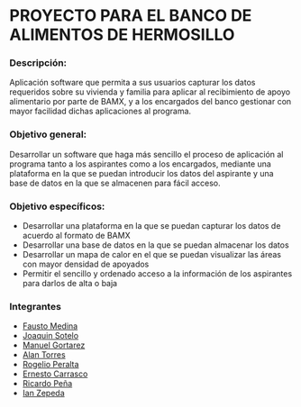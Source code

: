 # PROYECTO PARA EL BANCO DE ALIMENTOS DE HERMOSILLO
 
###  Descripción:
Aplicación software que permita a sus usuarios capturar los datos requeridos sobre su vivienda y familia para aplicar al recibimiento de apoyo alimentario por parte de BAMX, y a los encargados del banco gestionar con mayor facilidad dichas aplicaciones al programa.
 
### Objetivo general:
Desarrollar un software que haga más sencillo el proceso de aplicación al programa tanto a los aspirantes como a los encargados, mediante una plataforma en la que se puedan introducir los datos del aspirante y una base de datos en la que se almacenen para fácil acceso.
 
###  Objetivo específicos:
- Desarrollar una plataforma en la que se puedan capturar los datos de acuerdo al formato de BAMX
- Desarrollar una base de datos en la que se puedan almacenar los datos
- Desarrollar un mapa de calor en el que se puedan visualizar las áreas con mayor densidad de apoyados
- Permitir el sencillo y ordenado acceso a la información de los aspirantes para darlos de alta o baja

###  Integrantes

 - [Fausto Medina](https://github.com/Harico04)
 - [Joaquin Sotelo](https://github.com/JoaquinSotel0) 
 - [Manuel Gortarez](https://github.com/Mgb64) 
 - [Alan Torres](https://github.com/TumbadoBoy0604) 
 - [Rogelio Peralta](https://github.com/rgperalta04) 
 - [Ernesto Carrasco](https://github.com/jesuscarra) 
 - [Ricardo Peña](https://github.com/RemilZarza)
 - [Ian Zepeda](https://github.com/I4NzG)
